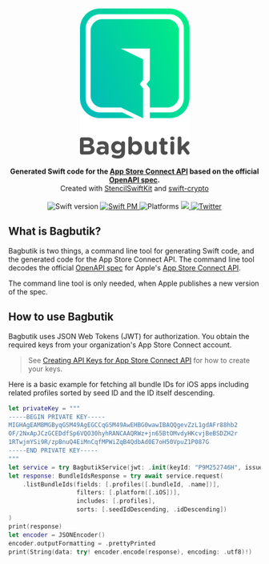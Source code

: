 <p align="center">
    <br />
    <img src="https://raw.githubusercontent.com/MortenGregersen/Bagbutik/main/Assets/Bagbutik-logo.png" max-width="90%" alt="Bagbutik" />
</p>

<p align="center">
    <b>Generated Swift code for the <a href="https://developer.apple.com/documentation/appstoreconnectapi">App Store Connect API</a> based on the official <a href="https://en.wikipedia.org/wiki/OpenAPI_Specification">OpenAPI spec</a>.</b><br />
    Created with <a href="https://github.com/SwiftGen/StencilSwiftKit">StencilSwiftKit</a> and <a href="https://github.com/apple/swift-crypto">swift-crypto</a><br />
    <br />
    <img src="https://img.shields.io/badge/Swift-5.3-brightgreen.svg" alt="Swift version" />
    <a href="https://swift.org/package-manager">
        <img src="https://img.shields.io/badge/SwiftPM-compatible-brightgreen.svg?style=flat" alt="Swift PM" />
    </a>
    <img src="https://img.shields.io/badge/platforms-Mac+iOS-brightgreen.svg?style=flat" alt="Platforms" />
    <a href="https://codecov.io/gh/MortenGregersen/Bagbutik">
        <img src="https://codecov.io/gh/MortenGregersen/Bagbutik/branch/main/graph/badge.svg?token=oJZWL49t0G"/>
    </a>
    <a href="https://twitter.com/mortengregersen">
        <img src="https://img.shields.io/badge/twitter-@mortengregersen-blue.svg?style=flat" alt="Twitter" />
    </a>
</p>

## What is Bagbutik?
Bagbutik is two things, a command line tool for generating Swift code, and the generated code for the App Store Connect API. The command line tool decodes the official <a href="https://en.wikipedia.org/wiki/OpenAPI_Specification">OpenAPI spec</a> for Apple's <a href="https://developer.apple.com/documentation/appstoreconnectapi">App Store Connect API</a>.

The command line tool is only needed, when Apple publishes a new version of the spec.

## How to use Bagbutik
Bagbutik uses JSON Web Tokens (JWT) for authorization. You obtain the required keys from your organization's App Store Connect account.

> See [Creating API Keys for App Store Connect API](https://developer.apple.com/documentation/appstoreconnectapi/creating_api_keys_for_app_store_connect_api) for how to create your keys.

Here is a basic example for fetching all bundle IDs for iOS apps including related profiles sorted by seed ID and the ID itself descending.

```swift
let privateKey = """
-----BEGIN PRIVATE KEY-----
MIGHAgEAMBMGByqGSM49AgEGCCqGSM49AwEHBG0wawIBAQQgevZzL1gdAFr88hb2
OF/2NxApJCzGCEDdfSp6VQO30hyhRANCAAQRWz+jn65BtOMvdyHKcvjBeBSDZH2r
1RTwjmYSi9R/zpBnuQ4EiMnCqfMPWiZqB4QdbAd0E7oH50VpuZ1P087G
-----END PRIVATE KEY-----
"""
let service = try BagbutikService(jwt: .init(keyId: "P9M252746H", issuerId: "82067982-6b3b-4a48-be4f-5b10b373c5f2", privateKey: privateKey))
let response: BundleIdsResponse = try await service.request(
    .listBundleIds(fields: [.profiles([.bundleId, .name])],
                   filters: [.platform([.iOS])],
                   includes: [.profiles],
                   sorts: [.seedIdDescending, .idDescending])
)
print(response)
let encoder = JSONEncoder()
encoder.outputFormatting = .prettyPrinted
print(String(data: try! encoder.encode(response), encoding: .utf8)!)
```
